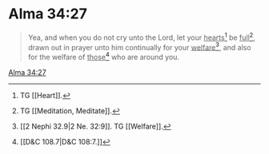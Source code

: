 # Alma 34:27

> Yea, and when you do not cry unto the Lord, let your <u>hearts</u>[^a] be <u>full</u>[^b], drawn out in prayer unto him continually for your <u>welfare</u>[^c], and also for the welfare of <u>those</u>[^d] who are around you.

[Alma 34:27](https://www.churchofjesuschrist.org/study/scriptures/bofm/alma/34?lang=eng&id=p27#p27)


[^a]: TG [[Heart]].
[^b]: TG [[Meditation, Meditate]].
[^c]: [[2 Nephi 32.9|2 Ne. 32:9]]. TG [[Welfare]].
[^d]: [[D&C 108.7|D&C 108:7.]]
